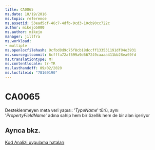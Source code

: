 ```yaml
---
title: CA0065
ms.date: 10/19/2016
ms.topic: reference
ms.assetid: 53ead5cf-46c7-4dfb-9cd3-10cb90cc722c
author: mikejo5000
ms.author: mikejo
manager: jillfra
ms.workload:
- multiple
ms.openlocfilehash: 9cfbd0d9c75f8cb18dccff133531191df04e3931
ms.sourcegitcommit: 6cfffa72af599a9d667249caaaa411bb28ea69fd
ms.translationtype: MT
ms.contentlocale: tr-TR
ms.lasthandoff: 09/02/2020
ms.locfileid: "78169190"
---
```

# <a name="ca0065"></a>CA0065
Desteklenmeyen meta veri yapısı: '*TypeName*' türü, aynı '*PropertyFieldName*' adına sahip hem bir özellik hem de bir alan içeriyor

## <a name="see-also"></a>Ayrıca bkz.
[Kod Analizi uygulama hataları](../code-quality/code-analysis-application-errors.md)
